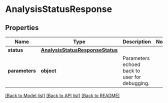 # AnalysisStatusResponse

## Properties
Name | Type | Description | Notes
------------ | ------------- | ------------- | -------------
**status** | [**AnalysisStatusResponseStatus**](AnalysisStatusResponseStatus.md) |  |
**parameters** | **object** | Parameters echoed back to user for debugging. |

[[Back to Model list]](../README.md#documentation-for-models) [[Back to API list]](../README.md#documentation-for-api-endpoints) [[Back to README]](../README.md)

